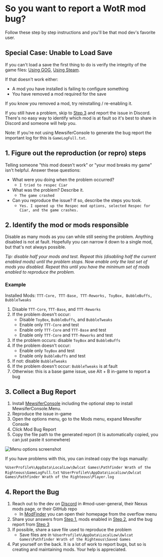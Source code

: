# So you want to report a WotR mod bug?

Follow these step by step instructions and you'll be that mod dev's favorite user.

## Special Case: Unable to Load Save

If you can't load a save the first thing to do is verify the integrity of the game files: [Using GOG](https://support.gog.com/hc/en-us/articles/360003930017-My-game-data-is-corrupt-How-can-I-repair-my-game-?product=gog), [Using Steam](https://help.steampowered.com/en/faqs/view/0C48-FCBD-DA71-93EB).

If that doesn't work either:

* A mod you have installed is failing to configure something
* You have removed a mod required for the save

If you know you removed a mod, try reinstalling / re-enabling it.

If you still have a problem, skip to [Step 3](#3-collect-a-bug-report) and report the issue in Discord. There's no easy way to identify which mod is at fault so it's best to share in Discord and someone will help you.

Note: If you're not using MewsiferConsole to generate the bug report the important log for this is `GameLogFull.txt`.

## 1. Figure out the reproduction (or repro) steps

Telling someone "this mod doesn't work" or "your mod breaks my game" isn't helpful. Answer these questions:

* What were you doing when the problem occurred?
    * `I tried to respec Ciar`
* What was the problem? Describe it.
    * `The game crashed`
* Can you reproduce the issue? If so, describe the steps you took.
    * `Yes. I opened up the Respec mod options, selected Respec for Ciar, and the game crashes.`

## 2. Identify the mod or mods responsible

Disable as many mods as you can while still seeing the problem. Anything disabled is not at fault. Hopefully you can narrow it down to a single mod, but that's not always possible.

*Tip: disable half your mods and test. Repeat this (disabling half the current enabled mods) until the problem stops. Now enable only the last set of mods you disabled. Repeat this until you have the minimum set of mods enabled to reproduce the problem.*

### Example

Installed Mods: `TTT-Core, TTT-Base, TTT-Reworks, ToyBox, BubbleBuffs, BubbleTweaks`

1. Disable `TTT-Core`, `TTT-Base`, and `TTT-Reworks`
2. If the problem doesn't occur:
    * Disable `ToyBox`, `BubbleBuffs`, and `BubbleTweaks`
    * Enable only `TTT-Core` and test
    * Enable only `TTT-Core` and `TTT-Base` and test
    * Enable only `TTT-Core` and `TTT-Reworks` and test
3. If the problem occurs: disable `ToyBox` and `BubbleBuffs`
4. If the problem doesn't occur:
    * Enable only `ToyBox` and test
    * Enable only `BubbleBuffs` and test
5. If not: disable `BubbleTweaks`
6. If the problem doesn't occur: `BubbleTweaks` is at fault
7. Otherwise: this is a base game issue, use Alt + B in-game to report a bug

## 3. Collect a Bug Report

1. Install [MewsiferConsole](https://github.com/Pathfinder-WOTR-Modding-Community/MewsiferConsole/blob/main/README.md#setup) including the optional step to install MewsiferConsole.Menu.
2. Reproduce the issue in-game
3. Open the options menu, go to the Mods menu, expand Mewsifer Console
4. Click Mod Bug Report
5. Copy the file path to the generated report (it is automatically copied, you can just paste it somewhere)

![Menu options screenshot](https://github.com/Pathfinder-WOTR-Modding-Community/MewsiferConsole/blob/main/screenshots/menu.png)

If you have problems with this, you can instead copy the logs manually:

`%UserProfile%\AppData\LocalLow\Owlcat Games\Pathfinder Wrath of the Righteous\GameLogFull.txt`
`%UserProfile%\AppData\LocalLow\Owlcat Games\Pathfinder Wrath of the Righteous\Player.log`

## 4. Report the Bug

1. Reach out to the dev on [Discord](https://discord.com/invite/owlcat) in #mod-user-general, their Nexus mods page, or their GitHub repo
    * In [ModFinder](https://github.com/Pathfinder-WOTR-Modding-Community/ModFinder) you can open their homepage from the overflow menu
2. Share your answers from [Step 1](#1-figure-out-the-reproduction-or-repro-steps), mods enabled in [Step 2](#2-identify-the-mod-or-mods-responsible), and the bug report from [Step 3](#3-collect-a-bug-report)
3. If possible, share a save file used to reproduce the problem
    * Save files are in `%UserProfile%\AppData\LocalLow\Owlcat Games\Pathfinder Wrath of the Righteous\Saved Games`
4. Pat yourself on the back. It is a lot of work to report bugs, but so is creating and maintaining mods. Your help is appreciated.
